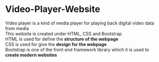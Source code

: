 # Video-Player-Website
Video player is a kind of media player for playing back digital video data from media<br/>
This website is created under HTML, CSS and Bootstrap<br/>
HTML is used for define the <b>structure of the webpage</b><br/>
CSS is used for give the <b>design for the webpage</b><br/>
Bootstrap is one of the front end framework library which it is used to <strong>create modern websites<strong><br/>
